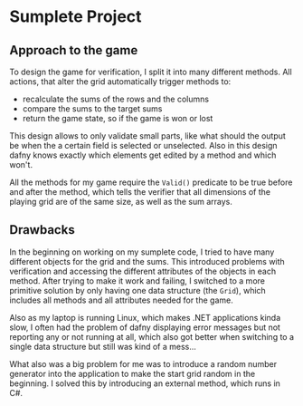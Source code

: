 # Sumplete Project

## Approach to the game

To design the game for verification, I split it into many different methods.
All actions, that alter the grid automatically trigger methods to:

- recalculate the sums of the rows and the columns
- compare the sums to the target sums
- return the game state, so if the game is won or lost

This design allows to only validate small parts, like what should the output be when the a certain field is selected or unselected.
Also in this design dafny knows exactly which elements get edited by a method and which won't.

All the methods for my game require the `Valid()` predicate to be true before and after the method, which tells the verifier that all dimensions of the playing grid are of the same size, as well as the sum arrays.

## Drawbacks

In the beginning on working on my sumplete code, I tried to have many different objects for the grid and the sums.
This introduced problems with verification and accessing the different attributes of the objects in each method.
After trying to make it work and failing, I switched to a more primitive solution by only having one data structure (the `Grid`), which includes all methods and all attributes needed for the game.

Also as my laptop is running Linux, which makes .NET applications kinda slow, I often had the problem of dafny displaying error messages but not reporting any or not running at all, which also got better when switching to a single data structure but still was kind of a mess...

What also was a big problem for me was to introduce a random number generator into the application to make the start grid random in the beginning.
I solved this by introducing an external method, which runs in C#.
